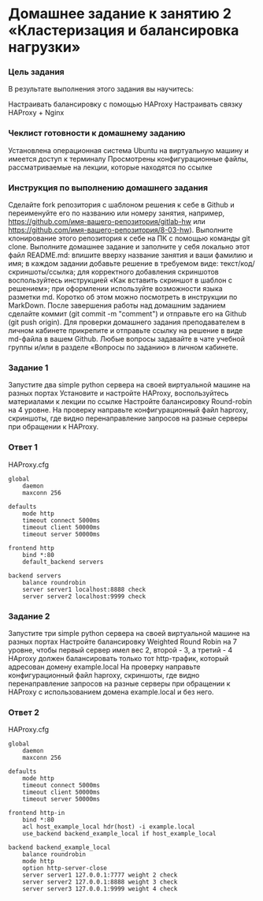 # Домашнее задание к занятию 2 «Кластеризация и балансировка нагрузки»

### Цель задания
В результате выполнения этого задания вы научитесь:

Настраивать балансировку с помощью HAProxy
Настраивать связку HAProxy + Nginx

### Чеклист готовности к домашнему заданию
Установлена операционная система Ubuntu на виртуальную машину и имеется доступ к терминалу
Просмотрены конфигурационные файлы, рассматриваемые на лекции, которые находятся по ссылке

### Инструкция по выполнению домашнего задания
Сделайте fork репозитория c шаблоном решения к себе в Github и переименуйте его по названию или номеру занятия, например, https://github.com/имя-вашего-репозитория/gitlab-hw или https://github.com/имя-вашего-репозитория/8-03-hw).
Выполните клонирование этого репозитория к себе на ПК с помощью команды git clone.
Выполните домашнее задание и заполните у себя локально этот файл README.md:
впишите вверху название занятия и ваши фамилию и имя;
в каждом задании добавьте решение в требуемом виде: текст/код/скриншоты/ссылка;
для корректного добавления скриншотов воспользуйтесь инструкцией «Как вставить скриншот в шаблон с решением»;
при оформлении используйте возможности языка разметки md. Коротко об этом можно посмотреть в инструкции по MarkDown.
После завершения работы над домашним заданием сделайте коммит (git commit -m "comment") и отправьте его на Github (git push origin).
Для проверки домашнего задания преподавателем в личном кабинете прикрепите и отправьте ссылку на решение в виде md-файла в вашем Github.
Любые вопросы задавайте в чате учебной группы и/или в разделе «Вопросы по заданию» в личном кабинете.

### Задание 1
Запустите два simple python сервера на своей виртуальной машине на разных портах
Установите и настройте HAProxy, воспользуйтесь материалами к лекции по ссылке
Настройте балансировку Round-robin на 4 уровне.
На проверку направьте конфигурационный файл haproxy, скриншоты, где видно перенаправление запросов на разные серверы при обращении к HAProxy.

### Ответ 1
HAProxy.cfg
```
global
    daemon
    maxconn 256

defaults
    mode http
    timeout connect 5000ms
    timeout client 50000ms
    timeout server 50000ms

frontend http
    bind *:80
    default_backend servers

backend servers
    balance roundrobin
    server server1 localhost:8888 check
    server server2 localhost:9999 check

```

### Задание 2
Запустите три simple python сервера на своей виртуальной машине на разных портах
Настройте балансировку Weighted Round Robin на 7 уровне, чтобы первый сервер имел вес 2, второй - 3, а третий - 4
HAproxy должен балансировать только тот http-трафик, который адресован домену example.local
На проверку направьте конфигурационный файл haproxy, скриншоты, где видно перенаправление запросов на разные серверы при обращении к HAProxy c использованием домена example.local и без него.

### Ответ 2
HAProxy.cfg
```
global
    daemon
    maxconn 256

defaults
    mode http
    timeout connect 5000ms
    timeout client 50000ms
    timeout server 50000ms

frontend http-in
    bind *:80
    acl host_example_local hdr(host) -i example.local
    use_backend backend_example_local if host_example_local

backend backend_example_local
    balance roundrobin
    mode http
    option http-server-close
    server server1 127.0.0.1:7777 weight 2 check
    server server2 127.0.0.1:8888 weight 3 check
    server server3 127.0.0.1:9999 weight 4 check

```


